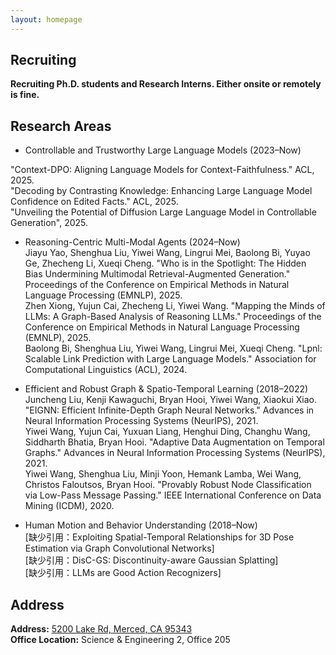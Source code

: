 ```yaml
---
layout: homepage
---
```


## Recruiting

**Recruiting Ph.D. students and Research Interns. Either onsite or remotely is fine.**<br>

## Research Areas

- Controllable and Trustworthy Large Language Models (2023–Now) 

"Context-DPO: Aligning Language Models for Context-Faithfulness." ACL, 2025.  
"Decoding by Contrasting Knowledge: Enhancing Large Language Model Confidence on Edited Facts." ACL, 2025.  
"Unveiling the Potential of Diffusion Large Language Model in Controllable Generation", 2025.

- Reasoning-Centric Multi-Modal Agents (2024–Now)  
Jiayu Yao, Shenghua Liu, Yiwei Wang, Lingrui Mei, Baolong Bi, Yuyao Ge, Zhecheng Li, Xueqi Cheng. "Who is in the Spotlight: The Hidden Bias Undermining Multimodal Retrieval-Augmented Generation." Proceedings of the Conference on Empirical Methods in Natural Language Processing (EMNLP), 2025.  
Zhen Xiong, Yujun Cai, Zhecheng Li, Yiwei Wang. "Mapping the Minds of LLMs: A Graph-Based Analysis of Reasoning LLMs." Proceedings of the Conference on Empirical Methods in Natural Language Processing (EMNLP), 2025.  
Baolong Bi, Shenghua Liu, Yiwei Wang, Lingrui Mei, Xueqi Cheng. "Lpnl: Scalable Link Prediction with Large Language Models." Association for Computational Linguistics (ACL), 2024.  

- Efficient and Robust Graph & Spatio-Temporal Learning (2018–2022)  
Juncheng Liu, Kenji Kawaguchi, Bryan Hooi, Yiwei Wang, Xiaokui Xiao. "EIGNN: Efficient Infinite-Depth Graph Neural Networks." Advances in Neural Information Processing Systems (NeurIPS), 2021.  
Yiwei Wang, Yujun Cai, Yuxuan Liang, Henghui Ding, Changhu Wang, Siddharth Bhatia, Bryan Hooi. "Adaptive Data Augmentation on Temporal Graphs." Advances in Neural Information Processing Systems (NeurIPS), 2021.  
Yiwei Wang, Shenghua Liu, Minji Yoon, Hemank Lamba, Wei Wang, Christos Faloutsos, Bryan Hooi. "Provably Robust Node Classification via Low-Pass Message Passing." IEEE International Conference on Data Mining (ICDM), 2020.  

- Human Motion and Behavior Understanding (2018–Now)  
[缺少引用：Exploiting Spatial-Temporal Relationships for 3D Pose Estimation via Graph Convolutional Networks]  
[缺少引用：DisC-GS: Discontinuity-aware Gaussian Splatting]  
[缺少引用：LLMs are Good Action Recognizers]  



## Address
**Address:** [5200 Lake Rd, Merced, CA 95343](https://g.co/kgs/4tVi9BQ)
<br>
**Office Location:**  Science & Engineering 2, Office 205